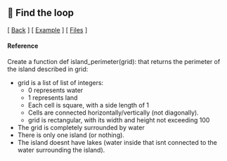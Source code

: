 ## :memo: Find the loop
\[ [Back](../../..#readme) \]
\[ [Example](#Example) \]
\[ [Files](#Files) \]

#### Reference

Create a function def island_perimeter(grid): that returns the perimeter of the
island described in grid:
- grid is a list of list of integers:
  - 0 represents water
  - 1 represents land
  - Each cell is square, with a side length of 1
  - Cells are connected horizontally/vertically (not diagonally).
  - grid is rectangular, with its width and height not exceeding 100
- The grid is completely surrounded by water
- There is only one island (or nothing).
- The island doesnt have lakes (water inside that isnt connected to the water surrounding the island).

